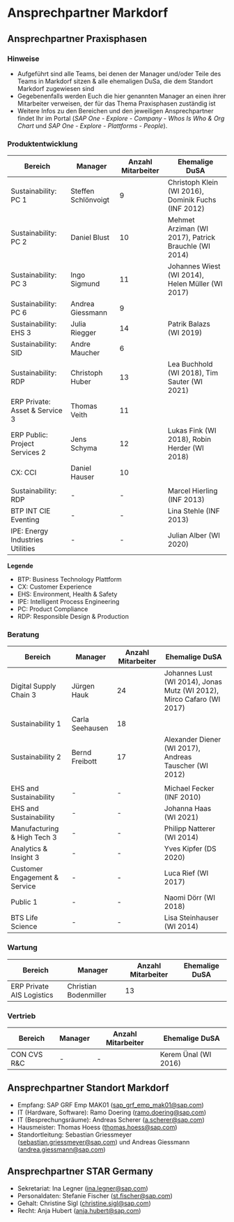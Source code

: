 # Ansprechpartner Markdorf

## Ansprechpartner Praxisphasen

### Hinweise

- Aufgeführt sind alle Teams, bei denen der Manager und/oder Teile des Teams in Markdorf sitzen & alle ehemaligen DuSa, die dem Standort Markdorf zugewiesen sind
- Gegebenenfalls werden Euch die hier genannten Manager an einen ihrer Mitarbeiter verweisen, der für das Thema Praxisphasen zuständig ist
- Weitere Infos zu den Bereichen und den jeweiligen Ansprechpartner findet Ihr im Portal (_SAP One - Explore - Company - Whos Is Who & Org Chart_ und _SAP One - Explore - Plattforms - People_).

### Produktentwicklung

| Bereich                          | Manager             | Anzahl Mitarbeiter | Ehemalige DuSA                                       |
|----------------------------------|---------------------|--------------------|------------------------------------------------------|
| Sustainability: PC 1             | Steffen Schlönvoigt | 9                  | Christoph Klein (WI 2016), Dominik Fuchs (INF 2012)  |
| Sustainability: PC 2             | Daniel Blust        | 10                 | Mehmet Arziman (WI 2017), Patrick Brauchle (WI 2014) |
| Sustainability: PC 3             | Ingo Sigmund        | 11                 | Johannes Wiest (WI 2014), Helen Müller (WI 2017)     |
| Sustainability: PC 6             | Andrea Giessmann    | 9                  |                                                      |
| Sustainability: EHS 3            | Julia Riegger       | 14                 | Patrik Balazs (WI 2019)                              |
| Sustainability: SID              | Andre Maucher       | 6                  |                                                      |
| Sustainability: RDP              | Christoph Huber     | 13                 | Lea Buchhold (WI 2018), Tim Sauter (WI 2021)         |
| ERP Private: Asset & Service 3   | Thomas Veith        | 11                 |                                                      |
| ERP Public: Project Services 2   | Jens Schyma         | 12                 | Lukas Fink (WI 2018), Robin Herder (WI 2018)         |
| CX: CCI                          | Daniel Hauser       | 10                 |                                                      |
|||||
| Sustainability: RDP              | -                   | -                  | Marcel Hierling (INF 2013)                           |
| BTP INT CIE Eventing             | -                   | -                  | Lina Stehle (INF 2013)                               |
| IPE: Energy Industries Utilities | -                   | -                  | Julian Alber (WI 2020)                               |

**Legende**

- BTP: Business Technology Plattform
- CX: Customer Experience
- EHS: Environment, Health & Safety
- IPE: Intelligent Process Engineering
- PC: Product Compliance
- RDP: Responsible Design & Production

### Beratung

| Bereich                       | Manager         | Anzahl Mitarbeiter | Ehemalige DuSA                                                        |
|-------------------------------|-----------------|--------------------|-----------------------------------------------------------------------|
| Digital Supply Chain 3        | Jürgen Hauk     | 24                 | Johannes Lust (WI 2014), Jonas Mutz (WI 2012), Mirco Cafaro (WI 2017) |
| Sustainability 1              | Carla Seehausen | 18                 |                                                                       |
| Sustainability 2              | Bernd Freibott  | 17                 | Alexander Diener (WI 2017), Andreas Tauscher (WI 2012)                |
|||||
| EHS and Sustainability        | -               | -                  | Michael Fecker (INF 2010)                                             |
| EHS and Sustainability        | -               | -                  | Johanna Haas (WI 2021)                                                |
| Manufacturing & High Tech 3   | -               | -                  | Philipp Natterer (WI 2014)                                            |
| Analytics & Insight 3         | -               | -                  | Yves Kipfer (DS 2020)                                                 |
| Customer Engagement & Service | -               | -                  | Luca Rief (WI 2017)                                                   |
| Public 1                      | -               | -                  | Naomi Dörr (WI 2018)                                                  |
| BTS Life Science              | -               | -                  | Lisa Steinhauser (WI 2014)                                            |

### Wartung

| Bereich                   | Manager               | Anzahl Mitarbeiter | Ehemalige DuSA |
|---------------------------|-----------------------|--------------------|----------------|
| ERP Private AIS Logistics | Christian Bodenmiller | 13                 |                |

### Vertrieb

| Bereich     | Manager | Anzahl Mitarbeiter | Ehemalige DuSA       |
|-------------|---------|--------------------|----------------------|
| CON CVS R&C | -       | -                  | Kerem Ünal (WI 2016) |

## Ansprechpartner Standort Markdorf

- Empfang: SAP GRF Emp MAK01 (sap_grf_emp_mak01@sap.com)
- IT (Hardware, Software): Ramo Doering (ramo.doering@sap.com)
- IT (Besprechungsräume): Andreas Scherer (a.scherer@sap.com)
- Hausmeister: Thomas Hoess (thomas.hoess@sap.com)
- Standortleitung: Sebastian Griessmeyer (sebastian.griessmeyer@sap.com) und Andreas Giessmann (andrea.giessmann@sap.com)

## Ansprechpartner STAR Germany

- Sekretariat: Ina Legner (ina.legner@sap.com)
- Personaldaten: Stefanie Fischer (st.fischer@sap.com)
- Gehalt: Christine Sigl (christine.sigl@sap.com)
- Recht: Anja Hubert (anja.hubert@sap.com)

